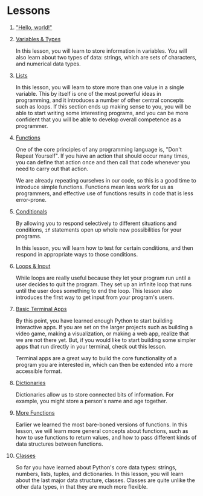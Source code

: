 # Lessons

1. ["Hello, world!"](1/)

1. [Variables & Types](2/)

   In this lesson, you will learn to store information in variables. You will also learn about two types of data: strings, which are sets of characters, and numerical data types.

1. [Lists](#)

   In this lesson, you will learn to store more than one value in a single variable. This by itself is one of the most powerful ideas in programming, and it introduces a number of other central concepts such as loops. If this section ends up making sense to you, you will be able to start writing some interesting programs, and you can be more confident that you will be able to develop overall competence as a programmer.

1. [Functions](#)

   One of the core principles of any programming language is, "Don't Repeat Yourself". If you have an action that should occur many times, you can define that action once and then call that code whenever you need to carry out that action.

   We are already repeating ourselves in our code, so this is a good time to introduce simple functions. Functions mean less work for us as programmers, and effective use of functions results in code that is less error-prone.

1. [Conditionals](#)

   By allowing you to respond selectively to different situations and conditions, `if` statements open up whole new possibilities for your programs.

   In this lesson, you will learn how to test for certain conditions, and then respond in appropriate ways to those conditions.

1. [Loops & Input](#)

   While loops are really useful because they let your program run until a user decides to quit the program. They set up an infinite loop that runs until the user does something to end the loop. This lesson also introduces the first way to get input from your program's users.

1. [Basic Terminal Apps](#)

   By this point, you have learned enough Python to start building interactive apps. If you are set on the larger projects such as building a video game, making a visualization, or making a web app, realize that we are not there yet. But, if you would like to start building some simpler apps that run directly in your terminal, check out this lesson.

   Terminal apps are a great way to build the core functionality of a program you are interested in, which can then be extended into a more accessible format.

1. [Dictionaries](#)

   Dictionaries allow us to store connected bits of information. For example, you might store a person's name and age together.

1. [More Functions](#)

   Earlier we learned the most bare-boned versions of functions. In this lesson, we will learn more general concepts about functions, such as how to use functions to return values, and how to pass different kinds of data structures between functions.

1. [Classes](#)

   So far you have learned about Python's core data types: strings, numbers, lists, tuples, and dictionaries. In this lesson, you will learn about the last major data structure, classes. Classes are quite unlike the other data types, in that they are much more flexible.
